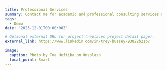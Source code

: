```yaml
---
title: Professional Services
summary: Contact me for academic and professional consulting services at `LinkedIn`.
tags:
  - Demo
date: "2023-12-01T00:00:00Z"

# Optional external URL for project (replaces project detail page).
external_link: https://www.linkedin.com/in/trey-bussey-93822b21b/

image:
  caption: Photo by Toa Heftiba on Unsplash
  focal_point: Smart
---
```

